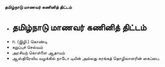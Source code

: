 **தமிழ்நாடு மாணவர் கணினித் திட்டம்**
- # தமிழ்நாடு மாணவர் கணினித் திட்டம்
- n. (இழி.) கொண்டி
- கறுப்புச் செல்வம்
- அரசியற் கொள்ளை ஆதாயம்
- ஆஸ்திரேலிய வழக்கில் நாடோ டியின் அல்லது சுரங்கத் தொழிலாளரின் கைப்பை.

